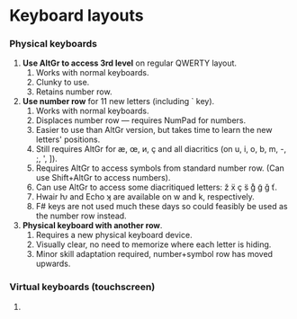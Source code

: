 # Keyboard layouts

### Physical keyboards

1. **Use AltGr to access 3rd level** on regular QWERTY layout.&#x20;
   1. Works with normal keyboards.
   2. Clunky to use.
   3. Retains number row.
2. **Use number row** for 11 new letters (including \` key).
   1. Works with normal keyboards.
   2. Displaces number row — requires NumPad for numbers.
   3. Easier to use than AltGr version, but takes time to learn the new letters' positions.
   4. Still requires AltGr for æ, œ, и, ç and all diacritics (on u, i, o, b, m, -, ;, ', ]).
   5. Requires AltGr to access symbols from standard number row. (Can use Shift+AltGr to access numbers).
   6. Can use AltGr to access some diacritiqued letters: ž ẍ ç s̈ g̊ g̃ ǧ ť.
   7. Hwair ƕ and Echo ʞ are available on w and k, respectively.
   8. F# keys are not used much these days so could feasibly be used as the number row instead.
3. **Physical keyboard with another row**.
   1. Requires a new physical keyboard device.
   2. Visually clear, no need to memorize where each letter is hiding.
   3. Minor skill adaptation required, number+symbol row has moved upwards.



### Virtual keyboards (touchscreen)

1.

